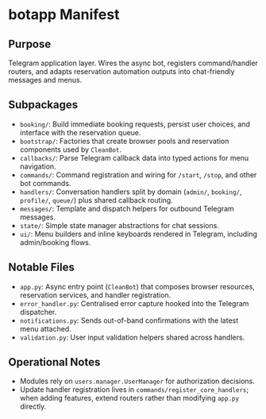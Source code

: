 # botapp Manifest

## Purpose
Telegram application layer. Wires the async bot, registers command/handler routers, and adapts reservation automation outputs into chat-friendly messages and menus.

## Subpackages
- `booking/`: Build immediate booking requests, persist user choices, and interface with the reservation queue.
- `bootstrap/`: Factories that create browser pools and reservation components used by `CleanBot`.
- `callbacks/`: Parse Telegram callback data into typed actions for menu navigation.
- `commands/`: Command registration and wiring for `/start`, `/stop`, and other bot commands.
- `handlers/`: Conversation handlers split by domain (`admin/`, `booking/`, `profile/`, `queue/`) plus shared callback routing.
- `messages/`: Template and dispatch helpers for outbound Telegram messages.
- `state/`: Simple state manager abstractions for chat sessions.
- `ui/`: Menu builders and inline keyboards rendered in Telegram, including admin/booking flows.

## Notable Files
- `app.py`: Async entry point (`CleanBot`) that composes browser resources, reservation services, and handler registration.
- `error_handler.py`: Centralised error capture hooked into the Telegram dispatcher.
- `notifications.py`: Sends out-of-band confirmations with the latest menu attached.
- `validation.py`: User input validation helpers shared across handlers.

## Operational Notes
- Modules rely on `users.manager.UserManager` for authorization decisions.
- Update handler registration lives in `commands/register_core_handlers`; when adding features, extend routers rather than modifying `app.py` directly.
